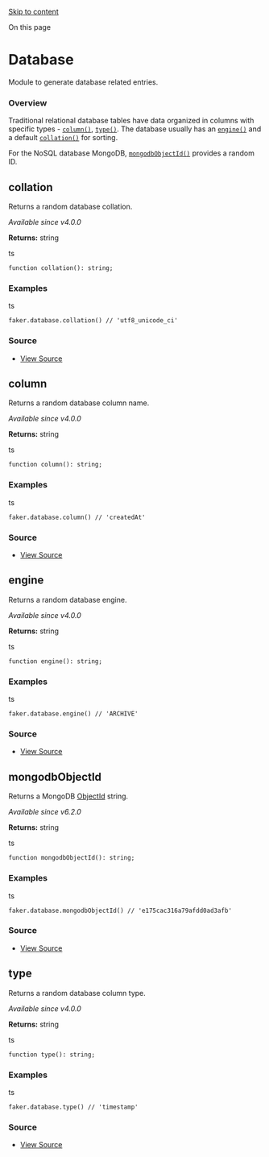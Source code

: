 [Skip to content](https://v9.fakerjs.dev/api/database#VPContent)

On this page

# Database [​](https://v9.fakerjs.dev/api/database\#database)

Module to generate database related entries.

### Overview [​](https://v9.fakerjs.dev/api/database\#overview)

Traditional relational database tables have data organized in columns with specific types - [`column()`](https://v9.fakerjs.dev/api/database#column), [`type()`](https://v9.fakerjs.dev/api/database#type). The database usually has an [`engine()`](https://v9.fakerjs.dev/api/database#engine) and a default [`collation()`](https://v9.fakerjs.dev/api/database#collation) for sorting.

For the NoSQL database MongoDB, [`mongodbObjectId()`](https://v9.fakerjs.dev/api/database#mongodbobjectid) provides a random ID.

## collation [​](https://v9.fakerjs.dev/api/database\#collation)

Returns a random database collation.

_Available since v4.0.0_

**Returns:** string

ts

```
function collation(): string;
```

### Examples

ts

```
faker.database.collation() // 'utf8_unicode_ci'
```

### Source

- [View Source](https://github.com/faker-js/faker/blob/81c9fbabdb0c5a4a8c7b2558013c933a5d356d25/src/modules/database/index.ts#L49)

## column [​](https://v9.fakerjs.dev/api/database\#column)

Returns a random database column name.

_Available since v4.0.0_

**Returns:** string

ts

```
function column(): string;
```

### Examples

ts

```
faker.database.column() // 'createdAt'
```

### Source

- [View Source](https://github.com/faker-js/faker/blob/81c9fbabdb0c5a4a8c7b2558013c933a5d356d25/src/modules/database/index.ts#L21)

## engine [​](https://v9.fakerjs.dev/api/database\#engine)

Returns a random database engine.

_Available since v4.0.0_

**Returns:** string

ts

```
function engine(): string;
```

### Examples

ts

```
faker.database.engine() // 'ARCHIVE'
```

### Source

- [View Source](https://github.com/faker-js/faker/blob/81c9fbabdb0c5a4a8c7b2558013c933a5d356d25/src/modules/database/index.ts#L63)

## mongodbObjectId [​](https://v9.fakerjs.dev/api/database\#mongodbobjectid)

Returns a MongoDB [ObjectId](https://docs.mongodb.com/manual/reference/method/ObjectId/) string.

_Available since v6.2.0_

**Returns:** string

ts

```
function mongodbObjectId(): string;
```

### Examples

ts

```
faker.database.mongodbObjectId() // 'e175cac316a79afdd0ad3afb'
```

### Source

- [View Source](https://github.com/faker-js/faker/blob/81c9fbabdb0c5a4a8c7b2558013c933a5d356d25/src/modules/database/index.ts#L77)

## type [​](https://v9.fakerjs.dev/api/database\#type)

Returns a random database column type.

_Available since v4.0.0_

**Returns:** string

ts

```
function type(): string;
```

### Examples

ts

```
faker.database.type() // 'timestamp'
```

### Source

- [View Source](https://github.com/faker-js/faker/blob/81c9fbabdb0c5a4a8c7b2558013c933a5d356d25/src/modules/database/index.ts#L35)